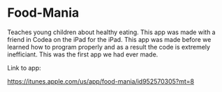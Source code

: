 # Food-Mania
Teaches young children about healthy eating. This app was made with a friend in Codea on the iPad for the iPad.
This app was made before we learned how to program properly and as a result the code is extremely inefficiant. This was the first app we had ever made. 

Link to app:

https://itunes.apple.com/us/app/food-mania/id952570305?mt=8

